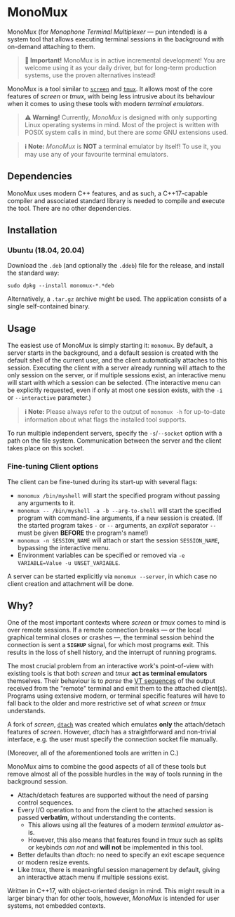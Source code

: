 MonoMux
=======

MonoMux (for _Monophone Terminal Multiplexer_ &mdash; pun intended) is a system tool that allows executing terminal sessions in the background with on-demand attaching to them.

> **📢 Important!** MonoMux is in active incremental development!
> You are welcome using it as your daily driver, but for long-term production systems, use the proven alternatives instead!

MonoMux is a tool similar to [`screen`](http://gnu.org/software/screen/) and [`tmux`](https://github.com/tmux/tmux/wiki).
It allows most of the core features of _screen_ or _tmux_, with being less intrusive about its behaviour when it comes to using these tools with modern _terminal emulators_.

> **⚠️ Warning!** Currently, _MonoMux_ is designed with only supporting Linux operating systems in mind.
> Most of the project is written with POSIX system calls in mind, but there are *some* GNU extensions used.

> **ℹ️ Note:** _MonoMux_ is **NOT** a terminal emulator by itself!
> To use it, you may use any of your favourite terminal emulators.

Dependencies
------------

MonoMux uses modern C++ features, and as such, a C++17-capable compiler and associated standard library is needed to compile and execute the tool.
There are no other dependencies.

Installation
------------

### Ubuntu (18.04, 20.04)

Download the `.deb` (and optionally the `.ddeb`) file for the release, and install the standard way:

~~~{.bash}
sudo dpkg --install monomux-*.*deb
~~~

Alternatively, a `.tar.gz` archive might be used.
The application consists of a single self-contained binary.

Usage
-----

The easiest use of MonoMux is simply starting it: `monomux`.
By default, a server starts in the background, and a default session is created with the default shell of the current user, and the client automatically attaches to this session.
Executing the client with a server already running will attach to the only session on the server, or if multiple sessions exist, an interactive menu will start with which a session can be selected.
(The interactive menu can be explicitly requested, even if only at most one session exists, with the `-i` or `--interactive` parameter.)

> **ℹ️ Note:** Please always refer to the output of `monomux -h` for up-to-date information about what flags the installed tool supports.

To run multiple independent servers, specify the `-s`/`--socket` option with a path on the file system.
Communication between the server and the client takes place on this socket.

### Fine-tuning Client options

The client can be fine-tuned during its start-up with several flags:

 * `monomux /bin/myshell` will start the specified program without passing any arguments to it.
 * `monomux -- /bin/myshell -a -b --arg-to-shell` will start the specified program with command-line arguments, if a new session is created.
   (If the started program takes `-` or `--` arguments, an _explicit_ separator `--` must be given **BEFORE** the program's name!)
 * `monomux -n SESSION_NAME` will attach or start the session `SESSION_NAME`, bypassing the interactive menu.
 * Environment variables can be specified or removed via `-e VARIABLE=Value -u UNSET_VARIABLE`.

A server can be started explicitly via `monomux --server`, in which case no client creation and attachment will be done.

Why?
----

One of the most important contexts where _screen_ or _tmux_ comes to mind is over remote sessions.
If a remote connection breaks &mdash; or the local graphical terminal closes or crashes &mdash;, the terminal session behind the connection is sent a **`SIGHUP`** signal, for which most programs exit.
This results in the loss of shell history, and the interrupt of running programs.

The most crucial problem from an interactive work's point-of-view with existing tools is that both _screen_ and _tmux_ **act as terminal emulators** themselves.
Their behaviour is to _parse_ the [VT sequences](http://vt100.net/docs/vt100-ug/chapter3.html) of the output received from the "remote" terminal and emit them to the attached client(s).
Programs using extensive modern, or terminal specific features will have to fall back to the older and more restrictive set of what _screen_ or _tmux_ understands.

A fork of _screen_, [`dtach`](http://github.com/crigler/dtach) was created which emulates **only** the attach/detach features of _screen_.
However, _dtach_ has a straightforward and non-trivial interface, e.g. the user must specify the connection socket file manually.

(Moreover, all of the aforementioned tools are written in C.)

MonoMux aims to combine the good aspects of all of these tools but remove almost all of the possible hurdles in the way of tools running in the background session.

 * Attach/detach features are supported without the need of parsing control sequences.
 * Every I/O operation to and from the client to the attached session is passed **verbatim**, without understanding the contents.
   * This allows using all the features of a modern _terminal emulator_ as-is.
   * However, this also means that features found in _tmux_ such as splits or keybinds _can not_ and **will not** be implemented in this tool.
 * Better defaults than _dtach_: no need to specify an exit escape sequence or modern resize events.
 * Like _tmux_, there is meaningful session management by default, giving an interactive attach menu if multiple sessions exist.

Written in C++17, with object-oriented design in mind.
This might result in a larger binary than for other tools, however, _MonoMux_ is intended for user systems, not embedded contexts.
